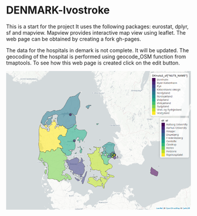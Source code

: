 # DENMARK-lvostroke
This is a start for the project
It uses the following packages: eurostat, dplyr, sf and mapview. Mapview provides interactive map view using leaflet. The web page can be obtained by creating a fork gh-pages.

The data for the hospitals in demark is not complete. It will be updated. The geocoding of the hospital is performed using geocode_OSM function from tmaptools. To see how this web page is created click on the edit button. 

[![denmark hospital](/denmark_hosp.png)](./denmark_hospital.html)
